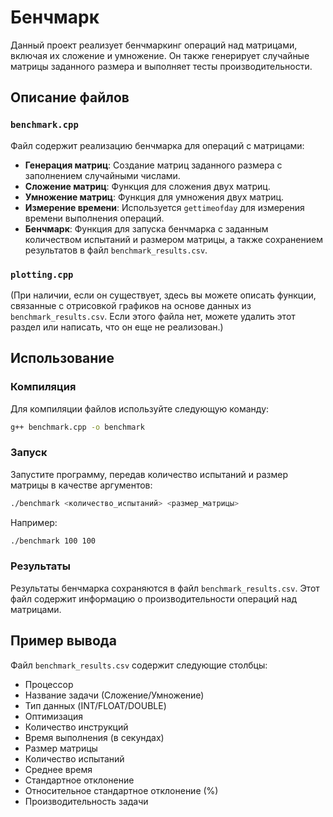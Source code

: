 # Бенчмарк

Данный проект реализует бенчмаркинг операций над матрицами, включая их сложение и умножение. Он также генерирует случайные матрицы заданного размера и выполняет тесты производительности.

## Описание файлов

### `benchmark.cpp`

Файл содержит реализацию бенчмарка для операций с матрицами:

- **Генерация матриц**: Создание матриц заданного размера с заполнением случайными числами.
- **Сложение матриц**: Функция для сложения двух матриц.
- **Умножение матриц**: Функция для умножения двух матриц.
- **Измерение времени**: Используется `gettimeofday` для измерения времени выполнения операций.
- **Бенчмарк**: Функция для запуска бенчмарка с заданным количеством испытаний и размером матрицы, а также сохранением результатов в файл `benchmark_results.csv`.

### `plotting.cpp`

(При наличии, если он существует, здесь вы можете описать функции, связанные с отрисовкой графиков на основе данных из `benchmark_results.csv`. Если этого файла нет, можете удалить этот раздел или написать, что он еще не реализован.)

## Использование

### Компиляция

Для компиляции файлов используйте следующую команду:

```bash
g++ benchmark.cpp -o benchmark
```

### Запуск

Запустите программу, передав количество испытаний и размер матрицы в качестве аргументов:

```bash
./benchmark <количество_испытаний> <размер_матрицы>
```

Например:

```bash
./benchmark 100 100
```

### Результаты

Результаты бенчмарка сохраняются в файл `benchmark_results.csv`. Этот файл содержит информацию о производительности операций над матрицами.

## Пример вывода

Файл `benchmark_results.csv` содержит следующие столбцы:

- Процессор
- Название задачи (Сложение/Умножение)
- Тип данных (INT/FLOAT/DOUBLE)
- Оптимизация
- Количество инструкций
- Время выполнения (в секундах)
- Размер матрицы
- Количество испытаний
- Среднее время
- Стандартное отклонение
- Относительное стандартное отклонение (%)
- Производительность задачи
